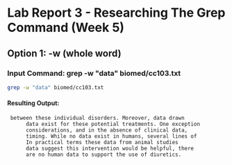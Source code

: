 # Lab Report 3 - Researching The Grep Command (Week 5)

## Option 1: -w (whole word)

### Input Command: grep -w "data" biomed/cc103.txt
```bash
grep -w "data" biomed/cc103.txt 
```

#### Resulting Output:
     between these individual disorders. Moreover, data drawn
          data exist for these potential treatments. One exception
          considerations, and in the absence of clinical data,
          timing. While no data exist in humans, several lines of
          In practical terms these data from animal studies
          data suggest this intervention would be helpful, there
          are no human data to support the use of diuretics.
